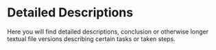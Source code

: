 # Detailed Descriptions
Here you will find detailed descriptions, conclusion or otherwise longer textual file versions describing certain tasks or taken steps.
